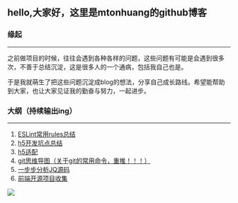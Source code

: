 ## hello,大家好，这里是mtonhuang的github博客

### 缘起
---

之前做项目的时候，往往会遇到各种各样的问题，这些问题有可能是会遇到很多次，不善于总结沉淀，这是很多人的一个通病，包括我自己也是。

于是我就萌生了把这些问题沉淀成blog的想法，分享自己成长路线。希望能帮助到大家，也让大家见证我的勤奋与努力，一起进步。


### 大纲（持续输出ing）
---

1. [ESLint常用rules总结](https://github.com/mtonhuang/bolg/tree/master/ESLint_rules)
2. [h5开发坑点总结](https://github.com/mtonhuang/bolg/tree/master/h5)
3. [h5适配](https://github.com/mtonhuang/bolg/tree/master/h5/h5_adaptation)
4. [git思维导图（关于git的常用命令，重推！！！）](https://github.com/mtonhuang/bolg/tree/master/git_mindMap)
5. [一步步分析JQ源码](https://github.com/mtonhuang/bolg/tree/master/analysis_jq)
6. [前端开源项目收集](https://github.com/mtonhuang/bolg/tree/master/collect)

![](https://github.com/mtonhuang/blog/blob/master/images/all.png)

